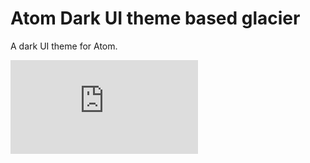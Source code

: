 # Atom Dark UI theme based glacier

A dark UI theme for Atom.

![](http://owncloud.a-fal.com/index.php/apps/files_sharing/ajax/publicpreview.php?x=2482&y=1912&a=true&file=glacier.png&t=hJ2bKGCzrokvYFM&scalingup=0)
